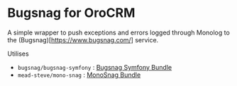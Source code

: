 Bugsnag for OroCRM
==================

A simple wrapper to push exceptions and errors logged through Monolog to the (Bugsnag)[https://www.bugsnag.com/] service.

Utilises

* `bugsnag/bugsnag-symfony` : [Bugsnag Symfony Bundle](https://github.com/bugsnag/bugsnag-symfony)
* `mead-steve/mono-snag` : [MonoSnag Bundle](https://github.com/meadsteve/MonoSnag)

